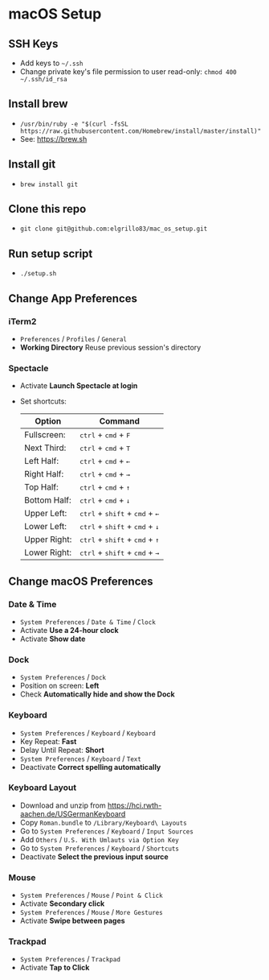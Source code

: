 # macOS Setup

## SSH Keys

* Add keys to `~/.ssh`
* Change private key's file permission to user read-only: `chmod 400 ~/.ssh/id_rsa`

## Install brew

* `/usr/bin/ruby -e "$(curl -fsSL https://raw.githubusercontent.com/Homebrew/install/master/install)"`
* See: https://brew.sh

## Install git

* `brew install git`

## Clone this repo

* `git clone git@github.com:elgrillo83/mac_os_setup.git`

## Run setup script

*  `./setup.sh`

## Change App Preferences

### iTerm2

* `Preferences` / `Profiles` / `General`
* **Working Directory** Reuse previous session's directory

### Spectacle

* Activate **Launch Spectacle at login**
* Set shortcuts:

  | Option       | Command                                                                 |
  | ------------ | ----------------------------------------------------------------------- |
  | Fullscreen:  | <kbd>ctrl</kbd> + <kbd>cmd</kbd> + <kbd>F</kbd>                         |
  | Next Third:  | <kbd>ctrl</kbd> + <kbd>cmd</kbd> + <kbd>T</kbd>                         |
  | Left Half:   | <kbd>ctrl</kbd> + <kbd>cmd</kbd> + <kbd>&larr;</kbd>                    |
  | Right Half:  | <kbd>ctrl</kbd> + <kbd>cmd</kbd> + <kbd>&rarr;</kbd>                    |
  | Top Half:    | <kbd>ctrl</kbd> + <kbd>cmd</kbd> + <kbd>&uarr;</kbd>                    |
  | Bottom Half: | <kbd>ctrl</kbd> + <kbd>cmd</kbd> + <kbd>&darr;</kbd>                    |
  | Upper Left:  | <kbd>ctrl</kbd> + <kbd>shift</kbd> + <kbd>cmd</kbd> + <kbd>&larr;</kbd> |
  | Lower Left:  | <kbd>ctrl</kbd> + <kbd>shift</kbd> + <kbd>cmd</kbd> + <kbd>&darr;</kbd> |
  | Upper Right: | <kbd>ctrl</kbd> + <kbd>shift</kbd> + <kbd>cmd</kbd> + <kbd>&uarr;</kbd> |
  | Lower Right: | <kbd>ctrl</kbd> + <kbd>shift</kbd> + <kbd>cmd</kbd> + <kbd>&rarr;</kbd> |

## Change macOS Preferences

### Date & Time

* `System Preferences` / `Date & Time` / `Clock`
* Activate **Use a 24-hour clock**
* Activate **Show date** 

### Dock

* `System Preferences` / `Dock`
* Position on screen: **Left**
* Check **Automatically hide and show the Dock**

### Keyboard

* `System Preferences` / `Keyboard` / `Keyboard`
* Key Repeat: **Fast**
* Delay Until Repeat: **Short**
* `System Preferences` / `Keyboard` / `Text`
* Deactivate **Correct spelling automatically**

### Keyboard Layout

* Download and unzip from https://hci.rwth-aachen.de/USGermanKeyboard
* Copy `Roman.bundle` to `/Library/Keyboard\ Layouts`
* Go to `System Preferences` / `Keyboard` / `Input Sources`
* Add `Others` / `U.S. With Umlauts via Option Key`
* Go to `System Preferences` / `Keyboard` / `Shortcuts`
* Deactivate **Select the previous input source**

### Mouse

* `System Preferences` / `Mouse` / `Point & Click`
* Activate **Secondary click**
* `System Preferences` / `Mouse` / `More Gestures`
* Activate **Swipe between pages**

### Trackpad

* `System Preferences` / `Trackpad`
* Activate **Tap to Click**
